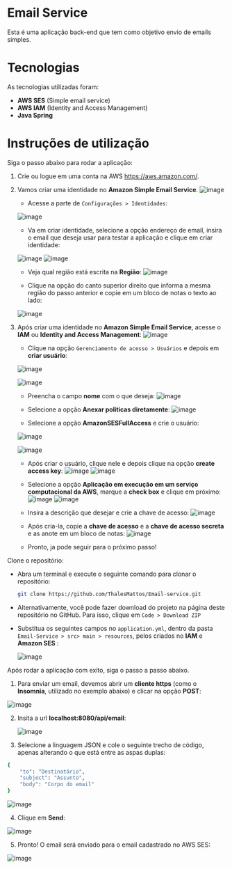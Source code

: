 # Email Service
Esta é uma aplicação back-end que tem como objetivo envio de emails simples.

# Tecnologias
As tecnologias utilizadas foram: 
- **AWS SES** (Simple email service)
- **AWS IAM** (Identity and Access Management)
- **Java Spring**

# Instruções de utilização

Siga o passo abaixo para rodar a aplicação:

1. Crie ou logue em uma conta na AWS https://aws.amazon.com/.

2. Vamos criar uma identidade no **Amazon Simple Email Service**.
     ![image](https://github.com/ThalesMattos/Email-Service/assets/103903195/fbccfae7-5462-467c-b7fe-21506dce6907)
   
     - Acesse a parte de `Configurações > Identidades`:
   
     ![image](https://github.com/ThalesMattos/Email-Service/assets/103903195/49204261-f8f3-4f6c-b5c2-afe0b080c893)
   
     - Va em criar identidade, selecione a opção endereço de email, insira o email que deseja usar para testar a aplicação e clique em criar identidade:
       
     ![image](https://github.com/ThalesMattos/Email-Service/assets/103903195/73291847-c31d-4c11-8bff-a2e83d63fabe)
     ![image](https://github.com/ThalesMattos/Email-Service/assets/103903195/a89ae313-36b8-4bec-87e5-9cfa843d0f26)

     - Veja qual região está escrita na **Região**:
     ![image](https://github.com/ThalesMattos/Email-Service/assets/103903195/3de03af1-cd2b-4f28-a59a-a634b4475cbf)

     - Clique na opção do canto superior direito que informa a mesma região do passo anterior e copie em um bloco de notas o texto ao lado:
       
     ![image](https://github.com/ThalesMattos/Email-Service/assets/103903195/83db52ad-10cf-40e9-baa0-5a203097d6d0)

3. Após criar uma identidade no **Amazon Simple Email Service**, acesse o **IAM** ou **Identity and Access Management**:
	![image](https://github.com/ThalesMattos/Email-Service/assets/103903195/c4585761-9027-41b6-be7b-af2f1bd58d39)
	- Clique na opção `Gerenciamento de acesso > Usuários` e depois em **criar usuário**:

	![image](https://github.com/ThalesMattos/Email-Service/assets/103903195/4b5171a5-457d-4688-907b-f29dc36db21b)

	![image](https://github.com/ThalesMattos/Email-Service/assets/103903195/90c210a3-4454-4778-8358-4b1c0c203426)

	- Preencha o campo **nome** com o que deseja:
	![image](https://github.com/ThalesMattos/Email-Service/assets/103903195/d7e8a839-9c70-4899-b700-a4ca2ff8a14d)
 
	- Selecione a opção **Anexar políticas diretamente**:
	![image](https://github.com/ThalesMattos/Email-Service/assets/103903195/675991d5-0faa-441e-a8cc-6d151b2408a9)

	- Selecione a opção **AmazonSESFullAccess** e crie o usuário:

	![image](https://github.com/ThalesMattos/Email-Service/assets/103903195/2cf4ec71-225f-4d30-9197-fda72502a6f5)

	![image](https://github.com/ThalesMattos/Email-Service/assets/103903195/261b3b6c-7736-4731-9912-809ffde988d3)

	- Após criar o usuário, clique nele e depois clique na opção **create access key**:
	![image](https://github.com/ThalesMattos/Email-Service/assets/103903195/92cc74ce-8558-4fe5-895b-f2b95862a227)
	![image](https://github.com/ThalesMattos/Email-Service/assets/103903195/370b4972-42f2-450e-8b4d-a91cc71f0a34)

	- Selecione a opção **Aplicação em execução em um serviço computacional da AWS**, marque a **check box** e clique em próximo:
	![image](https://github.com/ThalesMattos/Email-Service/assets/103903195/25a4491a-2c41-4109-b316-ca68f35f7f48)
	![image](https://github.com/ThalesMattos/Email-Service/assets/103903195/ac9e6461-94dc-47f8-83f0-f167c79fc717)

 	- Insira a descrição que desejar e crie a chave de acesso:
	![image](https://github.com/ThalesMattos/Email-Service/assets/103903195/2e7d8461-ac88-483f-8ac0-0f9e6dd0edeb)

 	- Após cria-la, copie a **chave de acesso** e a **chave de acesso secreta** e as anote em um bloco de notas:
	![image](https://github.com/ThalesMattos/Email-Service/assets/103903195/541a9bb8-286b-40c7-8b66-5527c29dcfca)

 	- Pronto, ja pode seguir para o próximo passo!

Clone o repositório:
- Abra um terminal e execute o seguinte comando para clonar o repositório:
	```bash
	git clone https://github.com/ThalesMattos/Email-service.git
	```
- Alternativamente, você pode fazer download do projeto na página deste repositório no GitHub. Para isso, clique em `Code > Download ZIP`
- Substitua os seguintes campos no `application.yml`, dentro da pasta `Email-Service > src> main > resources`, pelos criados no **IAM** e **Amazon SES** :

  ![image](https://github.com/ThalesMattos/Email-Service/assets/103903195/b279be93-40ea-4c77-b286-772a31722f1e)

Após rodar a aplicação com exito, siga o passo a passo abaixo.
1. Para enviar um email, devemos abrir um **cliente https** (como o **Insomnia**, utilizado no exemplo abaixo) e clicar na opção **POST**:

![image](https://github.com/ThalesMattos/Email-service/assets/103903195/ab12abcd-8c9d-4980-9247-656b513a4483)

2. Insita a url **localhost:8080/api/email**:

	![image](https://github.com/ThalesMattos/Email-service/assets/103903195/63cfdc9d-1608-4aaa-80fa-5fef49056563)

3. Selecione a linguagem JSON e cole o seguinte trecho de código, apenas alterando o que está entre as aspas duplas:
```bash
{
	"to": "Destinatário",
	"subject": "Assunto",
	"body": "Corpo do email"
}
```
![image](https://github.com/ThalesMattos/Email-service/assets/103903195/04b5a44b-8590-44b6-9d87-8830f4637627)

4. Clique em **Send**:

![image](https://github.com/ThalesMattos/Email-service/assets/103903195/3a9fc151-eec0-425f-8661-ade4271c33cc)

5. Pronto! O email será enviado para o email cadastrado no AWS SES:

![image](https://github.com/ThalesMattos/Email-service/assets/103903195/37e4e5dc-76ff-435e-9020-02836f7e2490)
